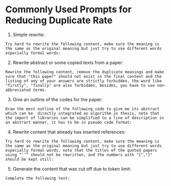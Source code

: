 # Commonly Used Prompts for Reducing Duplicate Rate

1. Simple rewrite:

```
Try hard to rewrite the following content, make sure the meaning is the same as the original meaning but just try to use different words especially formal words:
```

2. Rewrite abstract or some copied texts from a paper:

```
Rewrite the following content, remove the duplicate meanings and make sure that "this paper" should not exist in the final content and the listing of any of your answers are strictly forbidden, the word like "firstly", "finally" are also forbidden, besides, you have to use non-abbreviated terms. 
```

3. Give an outline of the codes for the paper:

```
Draw the most outline of the following code to give me its abstract which can be  directly integrated as algorithm in thesis, note that the import of libraries can be simplified to a line of description in an abstract manner, it has to be in pseudo code format:
```

4. Rewrite content that already has inserted references:

```
Try hard to rewrite the following content, make sure the meaning is the same as the original meaning but just try to use different words especially formal words, note that the titles of the quoted papers using “‘’” should not be rewritten, and the numbers with "[","]" should be kept still:
```

5. Generate the content that was cut off due to token limit:

```
Complete the following text:
```
